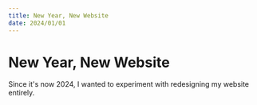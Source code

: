 ```yaml
---
title: New Year, New Website
date: 2024/01/01
---
```


# New Year, New Website

Since it's now 2024, I wanted to experiment with redesigning my website entirely.
